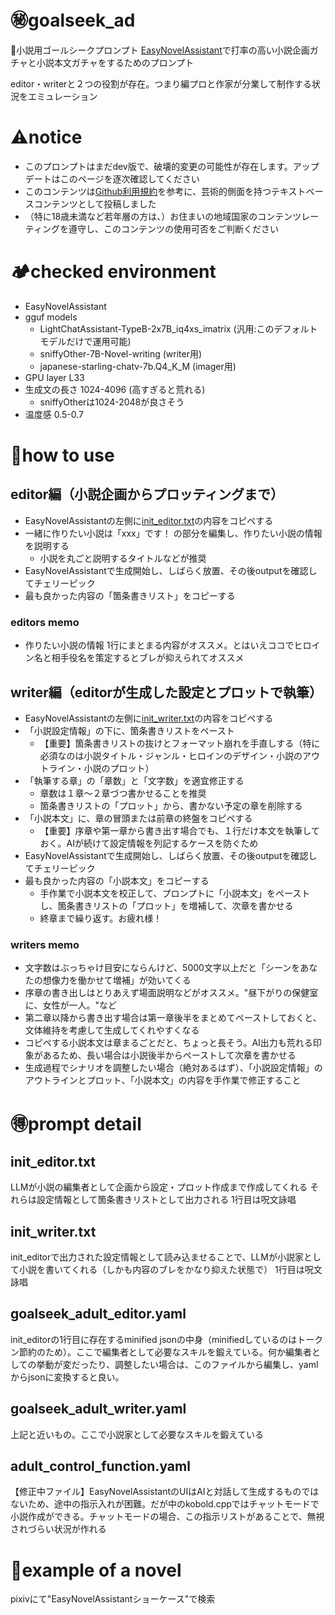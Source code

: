 # ㊙goalseek_ad
🔞小説用ゴールシークプロンプト
[EasyNovelAssistant](https://github.com/Zuntan03/EasyNovelAssistant)で打率の高い小説企画ガチャと小説本文ガチャをするためのプロンプト

editor・writerと２つの役割が存在。つまり編プロと作家が分業して制作する状況をエミュレーション

# ⚠notice
- このプロンプトはまだdev版で、破壊的変更の可能性が存在します。アップデートはこのページを逐次確認してください
- このコンテンツは[Github利用規約](https://docs.github.com/ja/site-policy/acceptable-use-policies/github-sexually-obscene-content)を参考に、芸術的側面を持つテキストベースコンテンツとして投稿しました
- （特に18歳未満など若年層の方は、）お住まいの地域国家のコンテンツレーティングを遵守し、このコンテンツの使用可否をご判断ください

# 🏕checked environment
- EasyNovelAssistant
- gguf models
  + LightChatAssistant-TypeB-2x7B_iq4xs_imatrix (汎用:このデフォルトモデルだけで運用可能)
  + sniffyOther-7B-Novel-writing (writer用)
  + japanese-starling-chatv-7b.Q4_K_M (imager用)
- GPU layer L33
- 生成文の長さ 1024-4096 (高すぎると荒れる)
  + sniffyOtherは1024-2048が良さそう
- 温度感 0.5-0.7

# 🚮how to use
## editor編（小説企画からプロッティングまで）
- EasyNovelAssistantの左側に[init_editor.txt](https://github.com/kgmkm/goalseek_ad/blob/main/init_editor.txt)の内容をコピペする
- 一緒に作りたい小説は「xxx」です！ の部分を編集し、作りたい小説の情報を説明する
  + 小説を丸ごと説明するタイトルなどが推奨
- EasyNovelAssistantで生成開始し、しばらく放置、その後outputを確認してチェリーピック
- 最も良かった内容の「箇条書きリスト」をコピーする

### editors memo
- 作りたい小説の情報 1行にまとまる内容がオススメ。とはいえココでヒロイン名と相手役名を策定するとブレが抑えられてオススメ

## writer編（editorが生成した設定とプロットで執筆）
- EasyNovelAssistantの左側に[init_writer.txt](https://github.com/kgmkm/goalseek_ad/blob/main/init_writer.txt)の内容をコピペする
- 「小説設定情報」の下に、箇条書きリストをペースト
  + 【重要】箇条書きリストの抜けとフォーマット崩れを手直しする（特に必須なのは小説タイトル・ジャンル・ヒロインのデザイン・小説のアウトライン・小説のプロット）
- 「執筆する章」の「章数」と「文字数」を適宜修正する
  + 章数は１章～２章づつ書かせることを推奨
  + 箇条書きリストの「プロット」から、書かない予定の章を削除する
- 「小説本文」に、章の冒頭または前章の終盤をコピペする
  + 【重要】序章や第一章から書き出す場合でも、１行だけ本文を執筆しておく。AIが続けて設定情報を列記するケースを防ぐため
- EasyNovelAssistantで生成開始し、しばらく放置、その後outputを確認してチェリーピック
- 最も良かった内容の「小説本文」をコピーする
  + 手作業で小説本文を校正して、プロンプトに「小説本文」をペーストし、箇条書きリストの「プロット」を増補して、次章を書かせる
  + 終章まで繰り返す。お疲れ様！

### writers memo
- 文字数はぶっちゃけ目安にならんけど、5000文字以上だと「シーンをあなたの想像力を働かせて増補」が効いてくる
- 序章の書き出しはとりあえず場面説明などがオススメ。"昼下がりの保健室に、女性が一人。"など
- 第二章以降から書き出す場合は第一章後半をまとめてペーストしておくと、文体維持を考慮して生成してくれやすくなる
- コピペする小説本文は章まるごとだと、ちょっと長そう。AI出力も荒れる印象があるため、長い場合は小説後半からペーストして次章を書かせる
- 生成過程でシナリオを調整したい場合（絶対あるはず）、「小説設定情報」のアウトラインとプロット、「小説本文」の内容を手作業で修正すること

# 🉐prompt detail
## init_editor.txt
LLMが小説の編集者として企画から設定・プロット作成まで作成してくれる
それらは設定情報として箇条書きリストとして出力される
1行目は呪文詠唱

## init_writer.txt
init_editorで出力された設定情報として読み込ませることで、LLMが小説家として小説を書いてくれる（しかも内容のブレをかなり抑えた状態で）
1行目は呪文詠唱

## goalseek_adult_editor.yaml
init_editorの1行目に存在するminified jsonの中身（minifiedしているのはトークン節約のため）。ここで編集者として必要なスキルを鍛えている。何か編集者としての挙動が変だったり、調整したい場合は、このファイルから編集し、yamlからjsonに変換すると良い。

## goalseek_adult_writer.yaml
上記と近いもの。ここで小説家として必要なスキルを鍛えている

## adult_control_function.yaml
【修正中ファイル】EasyNovelAssistantのUIはAIと対話して生成するものではないため、途中の指示入れが困難。だが中のkobold.cppではチャットモードで小説作成ができる。チャットモードの場合、この指示リストがあることで、無視されづらい状況が作れる

# 📕example of a novel
pixivにて"EasyNovelAssistantショーケース"で検索

